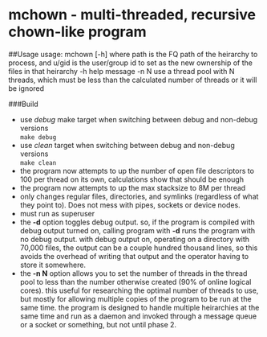 
<!-- Copyright 2020-2022 Andrew Sharp andy@tigerand.com, All Rights Reserved -->

# mchown - multi-threaded, recursive chown-like program

##Usage
usage:
mchown [-h] <path> <uid> <gid>
	where path is the FQ path of the heirarchy to process, and
	u/gid is the user/group id to set as the new ownership of the
	files in that heirarchy
	-h	help message
	-n N	use a thread pool with N threads, which must be less
		than the calculated number of threads or it will be ignored


###Build
* use *debug* make target when switching between debug and non-debug versions<br>
 ```make debug```
* use *clean* target when switching between debug and non-debug versions<br>
 ```make clean```
* the program now attempts to up the number of open file descriptors to 100 per thread on its own, calculations show that should be enough
* the program now attempts to up the max stacksize to 8M per thread
* only changes regular files, directories, and symlinks (regardless of what they point to).  Does not mess with pipes, sockets or device nodes.
* must run as superuser
* the <b>-d</b> option toggles debug output.  so, if the program is compiled with debug output turned on, calling program with <b>-d</b> runs the program with no debug output.  with debug output on, operating on a directory with 70,000 files, the output can be a couple hundred thousand lines, so this avoids the overhead of writing that output and the operator having to store it somewhere.
* the <b>-n N</b> option allows you to set the number of threads in the thread pool to less than the number otherwise created (90% of online logical cores).  this useful for researching the optimal number of threads to use, but mostly for allowing multiple copies of the program to be run at the same time.  the program is designed to handle multiple heirarchies at the same time and run as a daemon and invoked through a message queue or a socket or something, but not until phase 2.
